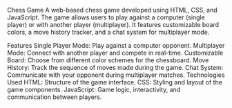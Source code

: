 Chess Game
A web-based chess game developed using HTML, CSS, and JavaScript. The game allows users to play against a computer (single player) or with another player (multiplayer). It features customizable board colors, a move history tracker, and a chat system for multiplayer mode.

Features
Single Player Mode: Play against a computer opponent.
Multiplayer Mode: Connect with another player and compete in real-time.
Customizable Board: Choose from different color schemes for the chessboard.
Move History: Track the sequence of moves made during the game.
Chat System: Communicate with your opponent during multiplayer matches.
Technologies Used
HTML: Structure of the game interface.
CSS: Styling and layout of the game components.
JavaScript: Game logic, interactivity, and communication between players.

